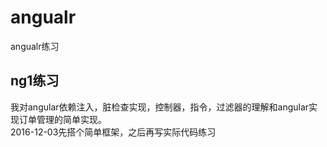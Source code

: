 # angualr
angualr练习  
## ng1练习  
我对angular依赖注入，脏检查实现，控制器，指令，过滤器的理解和angular实现订单管理的简单实现。  
2016-12-03先搭个简单框架，之后再写实际代码练习
